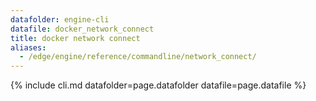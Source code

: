 ```yaml
---
datafolder: engine-cli
datafile: docker_network_connect
title: docker network connect
aliases:
  - /edge/engine/reference/commandline/network_connect/
---
```

<!--
This page is automatically generated from Docker's source code. If you want to
suggest a change to the text that appears here, open a ticket or pull request
in the source repository on GitHub:

https://github.com/docker/cli
-->
{% include cli.md datafolder=page.datafolder datafile=page.datafile %}
